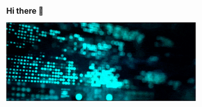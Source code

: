 ## Hi there 👋

<img src="https://github.com/Dinar24/Dinar24/blob/main/terms20190822-2.gif" alt="The unlimited" width="600">
